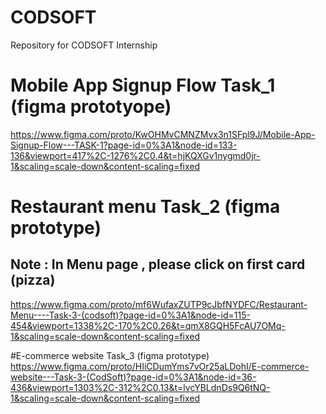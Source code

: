 # CODSOFT
Repository for CODSOFT Internship


# Mobile App Signup Flow Task_1 (figma prototyope)
https://www.figma.com/proto/KwOHMvCMNZMvx3n1SFpl9J/Mobile-App-Signup-Flow---TASK-1?page-id=0%3A1&node-id=133-136&viewport=417%2C-1276%2C0.4&t=hjKQXGv1nygmd0jr-1&scaling=scale-down&content-scaling=fixed



# Restaurant menu Task_2 (figma prototype)
## Note : In Menu page , please click on first card (pizza)
https://www.figma.com/proto/mf6WufaxZUTP9cJbfNYDFC/Restaurant-Menu----Task-3-(codsoft)?page-id=0%3A1&node-id=115-454&viewport=1338%2C-170%2C0.26&t=qmX8GQH5FcAU7OMq-1&scaling=scale-down&content-scaling=fixed


#E-commerce website Task_3 (figma prototype)
https://www.figma.com/proto/HIiCDumYms7vOr25aLDohI/E-commerce-website---Task-3-(CodSoft)?page-id=0%3A1&node-id=36-436&viewport=1303%2C-312%2C0.13&t=lvcYBLdnDs9Q6tNQ-1&scaling=scale-down&content-scaling=fixed
